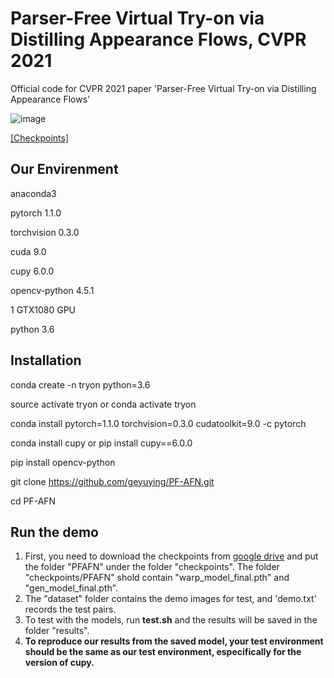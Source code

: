 # Parser-Free Virtual Try-on via Distilling Appearance Flows, CVPR 2021
Official code for CVPR 2021 paper 'Parser-Free Virtual Try-on via Distilling Appearance Flows'

![image](https://github.com/geyuying/PF-AFN/blob/main/show/compare.jpg?raw=true)

[[Checkpoints]](https://drive.google.com/file/d/1_a0AiN8Y_d_9TNDhHIcRlERz3zptyYWV/view?usp=sharing)

## Our Envirenment
anaconda3

pytorch 1.1.0

torchvision 0.3.0

cuda 9.0

cupy 6.0.0

opencv-python 4.5.1

1 GTX1080 GPU

python 3.6

## Installation
conda create -n tryon python=3.6

source activate tryon     or     conda activate tryon

conda install pytorch=1.1.0 torchvision=0.3.0 cudatoolkit=9.0 -c pytorch

conda install cupy     or     pip install cupy==6.0.0

pip install opencv-python

git clone https://github.com/geyuying/PF-AFN.git

cd PF-AFN

## Run the demo
1. First, you need to download the checkpoints from [google drive](https://drive.google.com/file/d/1_a0AiN8Y_d_9TNDhHIcRlERz3zptyYWV/view?usp=sharing) and put the folder "PFAFN" under the folder "checkpoints". The folder "checkpoints/PFAFN" shold contain "warp_model_final.pth" and "gen_model_final.pth". 
2. The "dataset" folder contains the demo images for test, and 'demo.txt' records the test pairs.
3. To test with the models, run **test.sh** and the results will be saved in the folder "results".
4. **To reproduce our results from the saved model, your test environment should be the same as our test environment, especifically for the version of cupy.** 
